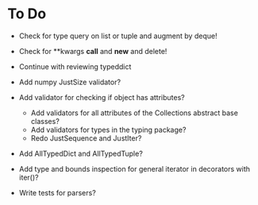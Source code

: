 # To Do
- Check for type query on list or tuple and augment by deque!
- Check for **kwargs __call__ and __new__ and delete!
- Continue with reviewing typeddict


- Add numpy JustSize validator?
- Add validator for checking if object has attributes?
  - Add validators for all attributes of the Collections abstract base classes?
  - Add validators for types in the typing package?
  - Redo JustSequence and JustIter?
- Add AllTypedDict and AllTypedTuple?
- Add type and bounds inspection for general iterator in decorators with iter()?
- Write tests for parsers?
